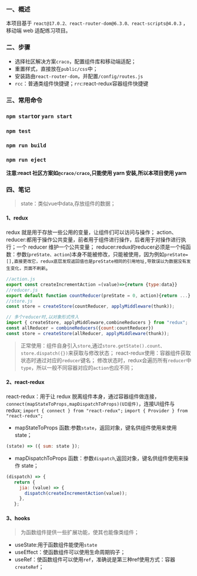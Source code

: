 ### 一、概述

本项目基于 `react@17.0.2、react-router-dom@6.3.0、react-scripts@4.0.3` ，移动端 web 适配练习项目。

### 二、步骤

- 选择社区解决方案`craco`，配置组件库和移动端适配；
- 重置样式，直接放在`public/css`中；
- 安装路由`react-router-dom`，并配置`/config/routes.js`
- `rcc`：普通类组件快捷键；`rrc`:react-redux容器组件快捷键

### 三、常用命令

### `npm start`or `yarn start`

### `npm test`

### `npm run build`

### `npm run eject`

**注意:react 社区方案如`@craco/craco`,只能使用 yarn 安装,所以本项目使用 yarn**

### 四、笔记
> state：类似vue中data,存放组件的数据；
#### 1、redux

redux 就是用于存放一些公用的变量，让组件们可以访问与操作；
action、reducer:都用于操作公共变量，前者用于组件进行操作，后者用于对操作进行执行；一个 reducer 维护一个公共变量；
reducer:redux的reducer必须是一个纯函数：参数(`preState、action`)本身不能被修改，只能被使用，因为例如`preState=[],直接更改它，redux底层发现返回值也是preState相同的引用地址,导致误以为数据没有发生变化，页面不刷新`。

```js
//action.js
export const createIncrementAction =(value)=>{return {type:data}}
//reducer.js
export default function countReducer(preState = 0, action){return ...}
//store.js
const store = createStore(countReducer, applyMiddleware(thunk));
```
```js
// 多个reducer时,以对象形式传入
import { createStore, applyMiddleware,combineReducers } from "redux";
const allReducer = combineReducers({count:countReducer})
const store = createStore(allReducer, applyMiddleware(thunk));
```
> 正常使用：组件自身引入`store`,通过`store.getState().count、store.dispatch({})`来获取与修改状态；
> react-redux使用：容器组件获取状态时通过对应的`reducer`键名；
> 修改状态时，redux会遍历所有`reducer`中`type`，所以一般不同容器对应的`action`也应不同；

#### 2、react-redux

react-redux：用于让 redux 脱离组件本身，通过容器组件做连接，`connect(mapStateToProps,mapDispatchToProps)(UI组件)`，连接UI组件与 redux;
`import { connect } from "react-redux";`
`import { Provider } from "react-redux";`

- mapStateToProps 函数:参数`state`，返回对象，键名供组件使用来使用 state；

```js
(state) => ({ sum: state });
```

- mapDispatchToProps 函数：参数`dispatch`,返回对象，键名供组件使用来操作 state；

```js
(dispatch) => {
   return {
     jia: (value) => {
       dispatch(createIncrementAction(value));
     },
   };
```
#### 3、hooks
> 为函数组件提供一些扩展功能，使其也能像类组件；
+ useState:用于函数组件能使用`state`
+ useEffect：使函数组件可以使用生命周期钩子；
+ useRef：使函数组件可以使用`ref`，准确说是第三种ref使用方式：容器`createRef`；
